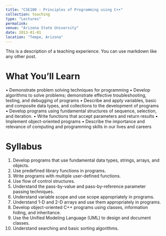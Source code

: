 ```yaml
---
title: "CSE100 : Principles of Programming using C++"
collection: teaching
type: "Lectures"
permalink: 
venue: "Arizona State University"
date: 2013-01-01
location: "Tempe, Arizona"
---
```


This is a description of a teaching experience. You can use markdown like any other post.

What You’ll Learn
======
• Demonstrate problem solving techniques for programming
• Develop algorithms to solve problems; demonstrate effective troubleshooting, testing,
and debugging of programs
• Describe and apply variables, basic and composite data types, and collections to the
development of programs
• Develop programs using fundamental structures of sequence, selection, and iteration.
• Write functions that accept parameters and return results
• Implement object-oriented programs
• Describe the importance and relevance of computing and programming skills in our
lives and careers

Syllabus
======
1. Develop programs that use fundamental data types, strings, arrays, and objects. 
2. Use predefined library functions in programs. 
3. Write programs with multiple user-defined functions. 
4. Use flow of control structures. 
5. Understand the pass-by-value and pass-by-reference parameter passing techniques. 
6. Understand variable scope and use scope appropriately in programs. 
7. Understand 1-D and 2-D arrays and use them appropriately in programs. 
8. Develop object-oriented C++ programs using classes, information hiding, and inheritance. 
9. Use the Unified Modeling Language (UML) to design and document classes. 
10. Understand searching and basic sorting algorithms. 




